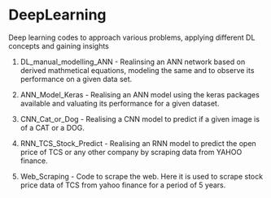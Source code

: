 # DeepLearning
Deep learning codes to approach various problems, applying different DL concepts and gaining insights



1. DL_manual_modelling_ANN - Realinsing an ANN network based on derived mathmetical equations, modeling the same and to observe its performance on a given data set.

2. ANN_Model_Keras - Realising an ANN model using the keras packages available and valuating its performance for a given dataset.

3. CNN_Cat_or_Dog - Realising a CNN model to predict if a given image is of a CAT or a DOG.

4. RNN_TCS_Stock_Predict - Realising an RNN model to predict the open price of TCS or any other company by scraping data from 
YAHOO finance.

5. Web_Scraping - Code to scrape the web. Here it is used to scrape stock price data of TCS from yahoo finance for a period of 5 
years.
